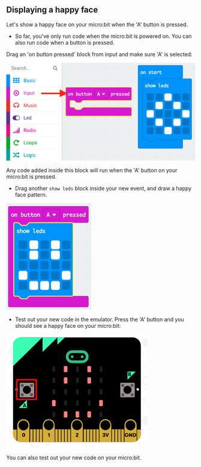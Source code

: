 ## Displaying a happy face

Let's show a happy face on your micro:bit when the 'A' button is pressed.

+ So far, you've only run code when the micro:bit is powered on. You can also run code when a button is pressed.

Drag an 'on button pressed' block from input and make sure 'A' is selected:

![слика екрана](images/badge-button-a.png)

Any code added inside this block will run when the 'A' button on your micro:bit is pressed.

+ Drag another `show leds` block inside your new event, and draw a happy face pattern.

![слика екрана](images/badge-happy.png)

+ Test out your new code in the emulator. Press the 'A' button and you should see a happy face on your micro:bit:

![слика екрана](images/badge-happy-emulator.png)

You can also test out your new code on your micro:bit.